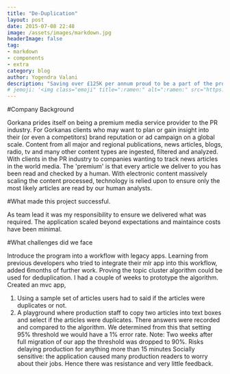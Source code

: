 ```yaml
---
title: "De-Duplication"
layout: post
date: 2015-07-08 22:48
image: /assets/images/markdown.jpg
headerImage: false
tag:
- markdown
- components
- extra
category: blog
author: Yogendra Valani
description: "Saving over £125K per annum proud to be a part of the project from inception to delivery. We overcame many challenges such as integrating into a established legacy workflow."
# jemoji: '<img class="emoji" title=":ramen:" alt=":ramen:" src="https://assets.github.com/images/icons/emoji/unicode/1f35c.png" height="20" width="20" align="absmiddle">'
---
```


#Company Background

Gorkana prides itself on being a premium media service provider to the PR industry. For Gorkanas clients who may want to plan or gain insight into their (or even a competitors) brand reputation or ad campaign on a global scale. Content from all major and regional publications, news articles, blogs, radio, tv and many other content types are ingested, filtered and analyzed. With clients in the PR industry to companies wanting to track news articles in the world media. The 'premium' is that every article we deliver to you has been read and checked by a human. With electronic content massively scaling the content processed, technology is relied upon to ensure only the most likely articles are read by our human analysts.

#What made this project successful.

As team lead it was my responsibility to ensure we delivered what was required. The application scaled beyond expectations and maintaince costs have been minimal.

#What challenges did we face

 Introduce the program into a workflow with legacy apps. Learning from previous developers who tried to integrate their mlr app into this workflow, added 6months of further work. Proving the topic cluster algorithm could be used for deduplication. I had a couple of weeks to prototype the algorithm. Created an mvc app,

 1. Using a sample set of articles users had to said if the articles were duplicates or not.
 2. A playground where production staff to copy two articles into text boxes and select if the articles were duplicates. There answers were recorded and compared to the algorithm. We determined from this that setting 95% threshold we would have a 1% error rate. Note: Two weeks after full migration of our app the threshold was dropped to 90%. Risks delaying production for anything more than 15 minutes Socially sensitive: the application caused many production readers to worry about their jobs. Hence there was resistance and very little feedback.
